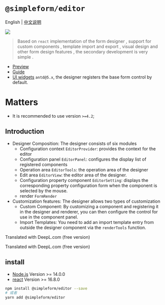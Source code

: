 # `@simpleform/editor`

English | [中文说明](./README_CN.md)

[![](https://img.shields.io/badge/version-4.2.0-green)](https://www.npmjs.com/package/@simpleform/editor)

> Based on `react` implementation of the form designer , support for custom components , template import and export , visual design and other form design features , the secondary development is very simple .

* [Preview](https://mezhanglei.github.io/simpleform/demo/#/)
* [Guide](https://mezhanglei.github.io/simpleform/docs/#/)
* [UI widgets](https://ant.design/index-cn/) `antd@5.x`, the designer registers the base form control by default.

# Matters
 - It is recommended to use version `>=4.2`;

## Introduction
- Designer Composition: The designer consists of six modules
  * Configuration context `EditorProvider`: provides the context for the editor
  * Configuration panel `EditorPanel`: configures the display list of registered components
  * Operation area `EditorTools`: the operation area of the designer
  * Edit area `EditorView`: the editor area of the designer.
  * Configuration property component `EditorSetting`: displays the corresponding property configuration form when the component is selected by the mouse.
  * render `FormRender`
- Customization features: The designer allows two types of customization
  * Custom Component: By customizing a component and registering it in the designer and renderer, you can then configure the control for use in the component panel.
  * Import Templates: You need to add an import template entry from outside the designer component via the `renderTools` function.


Translated with DeepL.com (free version)


Translated with DeepL.com (free version)

## install
- [Node.js](https://nodejs.org/en/) Version >= 14.0.0
- [react](https://react.docschina.org/) Version >= 16.8.0
```bash
npm install @simpleform/editor --save
# 或者
yarn add @simpleform/editor
```
